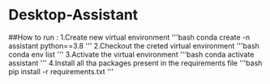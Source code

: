 # Desktop-Assistant

##How to run :
1.Create new virtual environment
'''bash
conda create -n assistant python==3.8
'''
2.Checkout the creted virtual environment
'''bash
conda env list
'''
3.Activate the virtual environment
'''bash
conda activate assistant
'''
4.Install all tha packages present in the requirements file
'''bash
pip install -r requirements.txt
'''